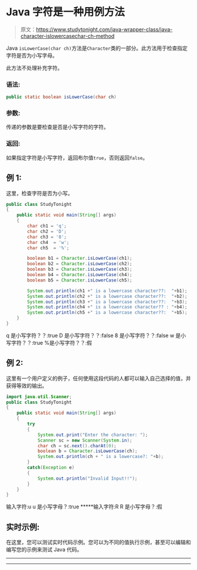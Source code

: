 # Java 字符是一种用例方法

> 原文：<https://www.studytonight.com/java-wrapper-class/java-character-islowercasechar-ch-method>

Java `isLowerCase(char ch)`方法是`Character`类的一部分。此方法用于检查指定字符是否为小写字母。

此方法不处理补充字符。

### 语法:

```java
public static boolean isLowerCase(char ch) 
```

### 参数:

传递的参数是要检查是否是小写字符的字符。

### 返回:

如果指定字符是小写字符，返回布尔值`true`，否则返回`false`。

## 例 1:

这里，检查字符是否为小写。

```java
public class StudyTonight
{  
	public static void main(String[] args)
	{  
		char ch1 = 'q';  
		char ch2 = 'D';  
		char ch3 = '8';  
		char ch4  = 'w';   
		char ch5  = '%';  

		boolean b1 = Character.isLowerCase(ch1);  
		boolean b2 = Character.isLowerCase(ch2);  
		boolean b3 = Character.isLowerCase(ch3);  
		boolean b4 = Character.isLowerCase(ch4);  
		boolean b5 = Character.isLowerCase(ch5);  

		System.out.println(ch1 +" is a lowercase character??:  "+b1);  
		System.out.println(ch2 +" is a lowercase character??:  "+b2);  
		System.out.println(ch3 +" is a lowercase character??:  "+b3);  
		System.out.println(ch4 +" is a lowercase character?? : "+b4);  
		System.out.println(ch5 +" is a lowercase character??:  "+b5);  
	}  
} 
```

q 是小写字符？？:true
D 是小写字符？？:false
8 是小写字符？？:false
w 是小写字符？？:true
%是小写字符？？:假

## 例 2:

这里有一个用户定义的例子，任何使用这段代码的人都可以输入自己选择的值，并获得等效的输出。

```java
import java.util.Scanner; 
public class StudyTonight
{  
	public static void main(String[] args)
	{  
		try
		{
			System.out.print("Enter the character: ");  
			Scanner sc = new Scanner(System.in);         
			char ch = sc.next().charAt(0);  
			boolean b = Character.isLowerCase(ch);
			System.out.println(ch + " is a lowercase?: "+b);
		}
		catch(Exception e)
		{
			System.out.println("Invalid Input!!");
		}
	}  
} 
```

输入字符:u
u 是小写字母？:true
*****输入字符:R
R 是小写字母？:假

## 实时示例:

在这里，您可以测试实时代码示例。您可以为不同的值执行示例，甚至可以编辑和编写您的示例来测试 Java 代码。

* * *

* * *